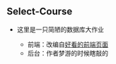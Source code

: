 ## Select-Course

* 这里是一只简陋的数据库大作业

  * 前端：改编自[好看的前端页面](https://startbootstrap.com/template-overviews/sb-admin-2/) 
  * 后台：作者梦游的时候瞎敲的
